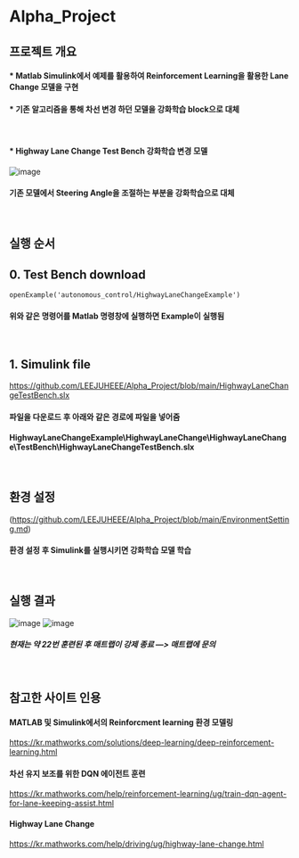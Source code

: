 # Alpha_Project
## 프로젝트 개요
#### * Matlab Simulink에서 예제를 활용하여 Reinforcement Learning을 활용한 Lane Change 모델을 구현
#### * 기존 알고리즘을 통해 차선 변경 하던 모델을 강화학습 block으로 대체   
&nbsp; 
#### * Highway Lane Change Test Bench 강화학습 변경 모델
![image](https://user-images.githubusercontent.com/107983583/175031344-a903d2e2-2810-4854-9c79-b88c3c41030e.png)
#### 기존 모델에서 Steering Angle을 조절하는 부분을 강화학습으로 대체 
&nbsp; 
## 실행 순서
## 0. Test Bench download

```
openExample('autonomous_control/HighwayLaneChangeExample')
```
#### 위와 같은 명령어를 Matlab 명령창에 실행하면 Example이 실행됨
&nbsp; 
## 1. Simulink file
https://github.com/LEEJUHEEE/Alpha_Project/blob/main/HighwayLaneChangeTestBench.slx
#### 파일을 다운로드 후 아래와 같은 경로에 파일을 넣어줌
#### HighwayLaneChangeExample\HighwayLaneChange\HighwayLaneChange\TestBench\HighwayLaneChangeTestBench.slx
&nbsp; 
## 환경 설정
(https://github.com/LEEJUHEEE/Alpha_Project/blob/main/EnvironmentSetting.md)

#### 환경 설정 후 Simulink를 실행시키면 강화학습 모델 학습
&nbsp; 
## 실행 결과

![image](https://user-images.githubusercontent.com/107983583/175028304-33fcfe14-88c8-41db-a410-960b013c1adc.png)
![image](https://user-images.githubusercontent.com/107983583/175028375-8a0950e5-5203-4b59-a5fb-d38481fd7a78.png)

##### 현재는 약 22번 훈련된 후 매트랩이 강제 종료 —> 매트랩에 문의
&nbsp; 
## 참고한 사이트 인용
#### MATLAB 및 Simulink에서의 Reinforcment learning 환경 모델링
https://kr.mathworks.com/solutions/deep-learning/deep-reinforcement-learning.html

#### 차선 유지 보조를 위한 DQN 에이전트 훈련
https://kr.mathworks.com/help/reinforcement-learning/ug/train-dqn-agent-for-lane-keeping-assist.html

#### Highway Lane Change
https://kr.mathworks.com/help/driving/ug/highway-lane-change.html
